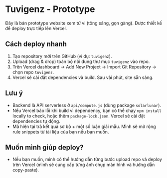 # Tuvigenz - Prototype

Đây là bản prototype website xem tử vi (tông sáng, gọn gàng). Được thiết kế để deploy trực tiếp lên Vercel.

## Cách deploy nhanh
1. Tạo repository mới trên GitHub (ví dụ: `tuvigenz`).
2. Upload (drag & drop) toàn bộ nội dung thư mục `tuvigenz` vào repo.
3. Trên Vercel dashboard -> Add New Project -> Import Git Repository -> chọn repo `tuvigenz`.
4. Vercel sẽ cài đặt dependencies và build. Sau vài phút, site sẵn sàng.

## Lưu ý
- Backend là API serverless ở `api/compute.js` (dùng package `solarlunar`).
- Nếu Vercel báo lỗi khi build vì dependency, bạn có thể chạy `npm install` locally to check, hoặc thêm `package-lock.json`. Vercel sẽ cài đặt dependencies tự động.
- Mã hiện tại trả kết quả sơ bộ + một số luận giải mẫu. Mình sẽ mở rộng rule snippets từ tài liệu của bạn nếu bạn muốn.

## Muốn mình giúp deploy?
- Nếu bạn muốn, mình có thể hướng dẫn từng bước upload repo và deploy trên Vercel (mình sẽ cung cấp từng ảnh chụp màn hình và hướng dẫn copy-paste).
